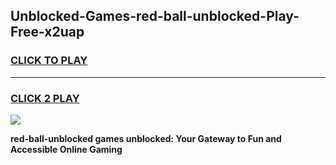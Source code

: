 
## Unblocked-Games-red-ball-unblocked-Play-Free-x2uap
<h3>
<a href="https://premium76.site?title=red-ball-unblocked&ref=23A">CLICK TO PLAY</a></h3>
<hr>

<h3>
<a href="https://premium76.site?title=red-ball-unblocked&ref=23A">CLICK 2 PLAY</a>
  
</h3>

<a href="https://premium76.site?title=red-ball-unblocked&ref=23A"><img src="https://clearcache.store/games.png"></a>


**red-ball-unblocked games unblocked: Your Gateway to Fun and Accessible Online Gaming**
